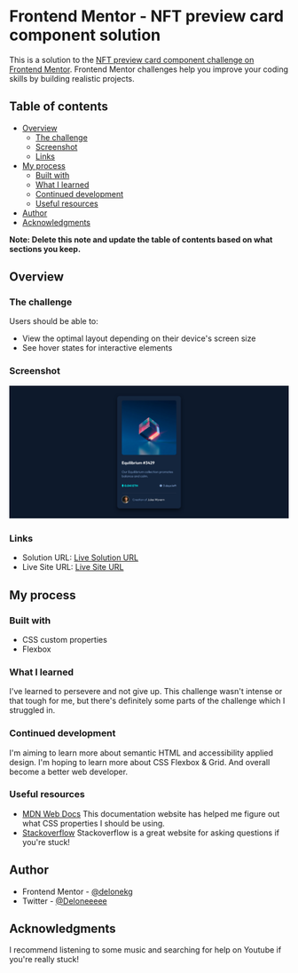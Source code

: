 # Frontend Mentor - NFT preview card component solution

This is a solution to the [NFT preview card component challenge on Frontend Mentor](https://www.frontendmentor.io/challenges/nft-preview-card-component-SbdUL_w0U). Frontend Mentor challenges help you improve your coding skills by building realistic projects. 

## Table of contents

- [Overview](#overview)
  - [The challenge](#the-challenge)
  - [Screenshot](#screenshot)
  - [Links](#links)
- [My process](#my-process)
  - [Built with](#built-with)
  - [What I learned](#what-i-learned)
  - [Continued development](#continued-development)
  - [Useful resources](#useful-resources)
- [Author](#author)
- [Acknowledgments](#acknowledgments)

**Note: Delete this note and update the table of contents based on what sections you keep.**

## Overview

### The challenge

Users should be able to:

- View the optimal layout depending on their device's screen size
- See hover states for interactive elements

### Screenshot

![](./images/screenshot.png)

### Links

- Solution URL: [Live Solution URL](https://www.frontendmentor.io/solutions/nft-preview-card-component-LWTts-o9zT)
- Live Site URL: [Live Site URL](https://delonekg-fem-nft.netlify.app/)

## My process

### Built with

- CSS custom properties
- Flexbox

### What I learned

I've learned to persevere and not give up. This challenge wasn't intense or that tough for me, but there's definitely some parts of the challenge which I struggled in. 

### Continued development

I'm aiming to learn more about semantic HTML and accessibility applied design. I'm hoping to learn more about CSS Flexbox & Grid. And overall become a better web developer.

### Useful resources

- [MDN Web Docs](https://developer.mozilla.org) This documentation website has helped me figure out what CSS properties I should be using.
- [Stackoverflow](https://stackoverflow.com/) Stackoverflow is a great website for asking questions if you're stuck!

## Author

- Frontend Mentor - [@delonekg](https://www.frontendmentor.io/profile/delonekg)
- Twitter - [@Deloneeeee](https://www.twitter.com/Deloneeeee)

## Acknowledgments

I recommend listening to some music and searching for help on Youtube if you're really stuck!